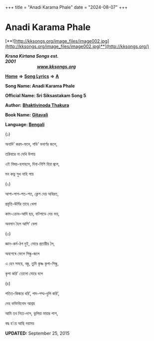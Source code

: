 +++
title = "Anadi Karama Phale"
date = "2024-08-07"
+++

# Anadi Karama Phale
[**![http://kksongs.org/image_files/image002.jpg](http://kksongs.org/image_files/image002.jpg)**](http://kksongs.org/)

**_Krsna Kirtana Songs est. 2001_**                                                                                                                                                 **_www.kksongs.org_**

**[Home](http://kksongs.org/)** **⇒** **[Song Lyrics](http://kksongs.org/lyrics.html)** **⇒** **[A](http://kksongs.org/songs/song_a.html)**

**Song Name: Anadi Karama Phale**

**Official Name: Sri Siksastakam Song 5**

**Author:** [**Bhaktivinoda Thakura**](http://kksongs.org/authors/list/bhaktivinoda.html)

**Book Name:** **[Gitavali](http://kksongs.org/authors/literature/gitavali.html)**

**Language: [Bengali](http://kksongs.org/language/list/bengali.html)**

(১)

অনাদি’ করম\-ফলে, পডি’ ভবার্ণর জলে,

তরিবারে না দেখি উপায়

এই বিষয়\-হলাহলে, দিবা\-নিশি হিয়া জ্বলে,

মন কভু সুখ নাহি পায়

(২)

আশা\-পাশ\-শত\-শত, ক্লেশ দেয় অবিরত,

প্রবৃত্তি\-ঊর্মির তাহে খেলা

কাম\-ক্রোধ\-আদি ছয়, বাটপাডে দেয় ভয়,

অবসান হৈল আসি’ বেলা

(৩)

জ্ঞান\-কর্ম\-ঠগ দুই, মোরে প্রতারীয় লৈ,

অবশেষে ফেলে সিন্ধু\-জলে

এ হেন সময়ে, বন্ধু, তুমি কৃষ্ণ কৃপা\-সিন্ধু,

কৃপা করি’ তোলো মোরে বলে

(৪)

পতিত\-কিঙ্করে ধরি’, পাদ\-পদ্ম\-ধুলি করি’,

দেহ ভক্তিবিনোদ আশ্রয়

আমি তব নিত্য\-দাস, ভুলিয়া মায়ার পাশ,

বদ্ধ হ’য়ে আছি দয়াময়

**UPDATED:** September 25, 2015